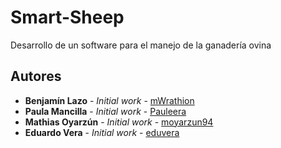# Smart-Sheep
Desarrollo de un software para el manejo de la ganadería ovina


## Autores

* **Benjamín Lazo** - *Initial work* - [mWrathion](https://github.com/mWrathion)
* **Paula Mancilla** - *Initial work* - [Pauleera](https://github.com/Pauleera)
* **Mathias Oyarzún** - *Initial work* - [moyarzun94](https://github.com/moyarzun94)
* **Eduardo Vera** - *Initial work* - [eduvera](https://github.com/eduvera)
